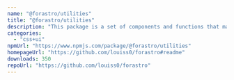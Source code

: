 ```yaml
---
name: "@forastro/utilities"
title: "@forastro/utilities"
description: "This package is a set of components and functions that make things easier to accomplish with Astro. It's a library that has functions that are useful for conditional rendering and iteration. It has a link component which is useful f"
categories:
  - "css+ui"
npmUrl: "https://www.npmjs.com/package/@forastro/utilities"
homepageUrl: "https://github.com/louiss0/forastro#readme"
downloads: 350
repoUrl: "https://github.com/louiss0/forastro"
---
```

